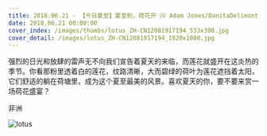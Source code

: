 ```yaml
---
title: 2018.06.21 - 【今日夏至】夏至到，荷花开（© Adam Jones/DanitaDelimont.com -- All rights reserved）
date: 2018.06.21 00:00:00
cover_index: /images/thumbs/lotus_ZH-CN12081917194_533x300.jpg
cover_detail: /images/lotus_ZH-CN12081917194_1920x1080.jpg
---
```


强烈的日光和放肆的雷声无不向我们宣告着夏天的来临，而莲花就盛开在这炎热的季节。你看那粉里透着白的莲花，纹路清晰，大而碧绿的荷叶为莲花遮挡着太阳，它们舒适的躺在荷塘里，成为这个夏至最美的风景。喜欢夏天的你，要不要来赏一场荷花盛宴？

非洲

![lotus](/images/lotus_ZH-CN12081917194_1920x1080.jpg)
